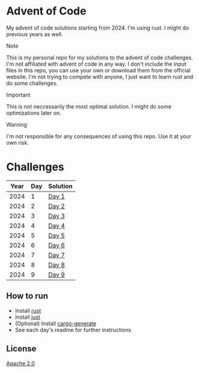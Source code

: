 # Advent of Code

My advent of code solutions starting from 2024. I'm using rust. I might do previous years as well.

> [!NOTE]
> This is my personal repo for my solutions to the advent of code challenges. I'm not affiliated with advent of code in any way.
> I don't include the input files in this repo, you can use your own or download them from the official website.
> I'm not trying to compete with anyone, I just want to learn rust and do some challenges.

> [!IMPORTANT]
> This is not neccessarily the most optimal solution. I might do some optimizations later on.

> [!WARNING]
> I'm not responsible for any consequences of using this repo. Use it at your own risk.

# Challenges

| Year | Day | Solution           |
| ---- | --- | ------------------ |
| 2024 | 1   | [Day 1](2024/day1) |
| 2024 | 2   | [Day 2](2024/day2) |
| 2024 | 3   | [Day 3](2024/day3) |
| 2024 | 4   | [Day 4](2024/day4) |
| 2024 | 5   | [Day 5](2024/day5) |
| 2024 | 6   | [Day 6](2024/day6) |
| 2024 | 7   | [Day 7](2024/day7) |
| 2024 | 8   | [Day 8](2024/day8) |
| 2024 | 9   | [Day 9](2024/day9) |

## How to run

- Install [rust](https://www.rust-lang.org/tools/install)
- Install [just](https://github.com/casey/just#installation)
- (Optional) Install [cargo-generate](https://github.com/cargo-generate/cargo-generate#installation)
- See each day's readme for further instructions

## License

[Apache 2.0](LICENSE)

